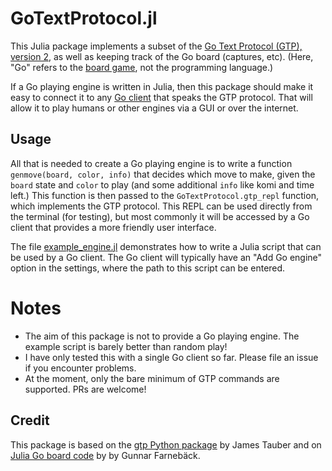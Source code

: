 # GoTextProtocol.jl

This Julia package implements a subset of the [Go Text Protocol (GTP), version 2](https://www.lysator.liu.se/~gunnar/gtp/gtp2-spec-draft2/gtp2-spec.html), as well as keeping track of the Go board (captures, etc). (Here, "Go" refers to the [board game](https://en.wikipedia.org/wiki/Go_(game)), not the programming language.)

If a Go playing engine is written in Julia, then this package should make it easy to connect it to any [Go client](https://senseis.xmp.net/?GoClient) that speaks the GTP protocol. That will allow it to play humans or other engines via a GUI or over the internet.

## Usage

All that is needed to create a Go playing engine is to write a function `genmove(board, color, info)` that decides which move to make, given the `board` state and `color` to play (and some additional `info` like komi and time left.) This function is then passed to the `GoTextProtocol.gtp_repl` function, which implements the GTP protocol. This REPL can be used directly from the terminal (for testing), but most commonly it will be accessed by a Go client that provides a more friendly user interface.

The file [example_engine.jl](./example_engine.jl) demonstrates how to write a Julia script that can be used by a Go client. The Go client will typically have an "Add Go engine" option in the settings, where the path to this script can be entered.

# Notes

* The aim of this package is not to provide a Go playing engine. The example script is barely better than random play!
* I have only tested this with a single Go client so far. Please file an issue if you encounter problems.
* At the moment, only the bare minimum of GTP commands are supported. PRs are welcome!

## Credit

This package is based on the [gtp Python package](https://github.com/jtauber/gtp) by James Tauber and on [Julia Go board code](https://gist.github.com/GunnarFarneback/3373404) by by Gunnar Farnebäck.
